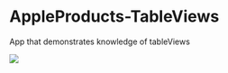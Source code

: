 # AppleProducts-TableViews
App that demonstrates knowledge of tableViews

![](https://media.giphy.com/media/TaD31274NscDpMe9DG/giphy-downsized-large.gif)

